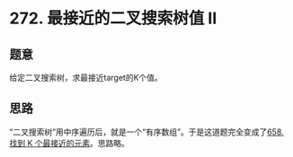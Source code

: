 # 272. 最接近的二叉搜索树值 II

## 题意

给定二叉搜索树，求最接近target的K个值。

## 思路

“二叉搜索树”用中序遍历后，就是一个“有序数组”。于是这道题完全变成了[658. 找到 K 个最接近的元素](https://leetcode-cn.com/problems/find-k-closest-elements/)。思路略。
